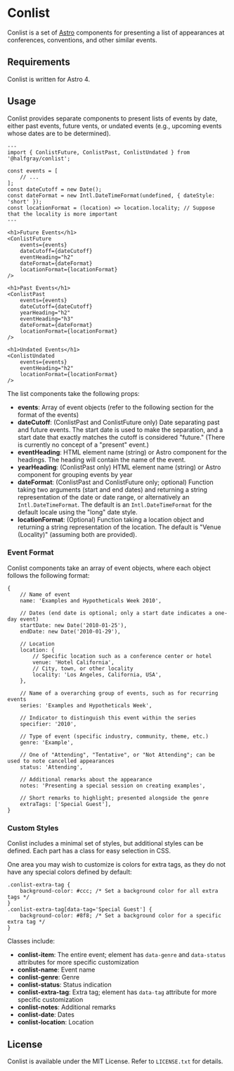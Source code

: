 # Conlist

Conlist is a set of [Astro](https://astro.build/) components for presenting a list of appearances at conferences, conventions, and other similar events.

## Requirements

Conlist is written for Astro 4.

## Usage

Conlist provides separate components to present lists of events by date, either past events, future vents, or undated events (e.g., upcoming events whose dates are to be determined).

```
---
import { ConlistFuture, ConlistPast, ConlistUndated } from '@halfgray/conlist';

const events = [
	// ...
];
const dateCutoff = new Date();
const dateFormat = new Intl.DateTimeFormat(undefined, { dateStyle: 'short' });
const locationFormat = (location) => location.locality; // Suppose that the locality is more important
---

<h1>Future Events</h1>
<ConlistFuture
	events={events}
	dateCutoff={dateCutoff}
	eventHeading="h2"
	dateFormat={dateFormat}
	locationFormat={locationFormat}
/>

<h1>Past Events</h1>
<ConlistPast
	events={events}
	dateCutoff={dateCutoff}
	yearHeading="h2"
	eventHeading="h3"
	dateFormat={dateFormat}
	locationFormat={locationFormat}
/>

<h1>Undated Events</h1>
<ConlistUndated
	events={events}
	eventHeading="h2"
	locationFormat={locationFormat}
/>
```

The list components take the following props:

* **events**: Array of event objects (refer to the following section for the format of the events)
* **dateCutoff**: (ConlistPast and ConlistFuture only) Date separating past and future events. The start date is used to make the separation, and a start date that exactly matches the cutoff is considered "future." (There is currently no concept of a "present" event.)
* **eventHeading**: HTML element name (string) or Astro component for the headings. The heading will contain the name of the event.
* **yearHeading**: (ConlistPast only) HTML element name (string) or Astro component for grouping events by year
* **dateFormat**: (ConlistPast and ConlistFuture only; optional) Function taking two arguments (start and end dates) and returning a string representation of the date or date range, or alternatively an `Intl.DateTimeFormat`. The default is an `Intl.DateTimeFormat` for the default locale using the "long" date style.
* **locationFormat**: (Optional) Function taking a location object and returning a string representation of the location. The default is "Venue (Locality)" (assuming both are provided).

### Event Format

Conlist components take an array of event objects, where each object follows the following format:

```
{
	// Name of event
	name: 'Examples and Hypotheticals Week 2010',

	// Dates (end date is optional; only a start date indicates a one-day event)
	startDate: new Date('2010-01-25'),
	endDate: new Date('2010-01-29'),

	// Location
	location: {
		// Specific location such as a conference center or hotel
		venue: 'Hotel California',
		// City, town, or other locality
		locality: 'Los Angeles, California, USA',
	},

	// Name of a overarching group of events, such as for recurring events
	series: 'Examples and Hypotheticals Week',

	// Indicator to distinguish this event within the series
	specifier: '2010',

	// Type of event (specific industry, community, theme, etc.)
	genre: 'Example',

	// One of "Attending", "Tentative", or "Not Attending"; can be used to note cancelled appearances
	status: 'Attending',

	// Additional remarks about the appearance
	notes: 'Presenting a special session on creating examples',

	// Short remarks to highlight; presented alongside the genre
	extraTags: ['Special Guest'],
}
```

### Custom Styles

Conlist includes a minimal set of styles, but additional styles can be defined. Each part has a class for easy selection in CSS.

One area you may wish to customize is colors for extra tags, as they do not have any special colors defined by default:

```
.conlist-extra-tag {
	background-color: #ccc; /* Set a background color for all extra tags */
}
.conlist-extra-tag[data-tag='Special Guest'] {
	background-color: #8f8; /* Set a background color for a specific extra tag */
}
```

Classes include:

* **conlist-item**: The entire event; element has `data-genre` and `data-status` attributes for more specific customization
* **conlist-name**: Event name
* **conlist-genre**: Genre
* **conlist-status**: Status indication
* **conlist-extra-tag**: Extra tag; element has `data-tag` attribute for more specific customization
* **conlist-notes**: Additional remarks
* **conlist-date**: Dates
* **conlist-location**: Location

## License

Conlist is available under the MIT License. Refer to `LICENSE.txt` for details.
